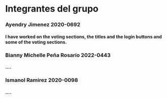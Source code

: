 # Integrantes del grupo


<h3>Ayendry Jimenez 2020-0692</h3>
<h4>I have worked on the voting sections, the titles and the login buttons and some of the voting sections.</h4>
<h3>Bianny Michelle Peña Rosario 2022-0443</h3>
<h4>....</h4>
<h3>Ismanol Ramirez 2020-0098</h3>
<h4>....</h4>